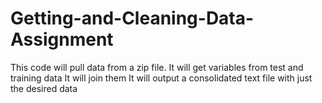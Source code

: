 # Getting-and-Cleaning-Data-Assignment

This code will pull data from a zip file.
It will get variables from test and training data
It will join them
It will output a consolidated text file with just the desired data
